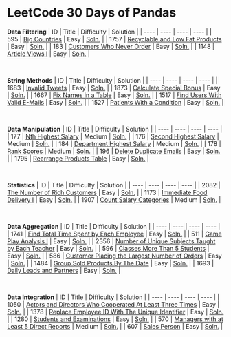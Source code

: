 # LeetCode 30 Days of Pandas

**Data Filtering**
| ID | Title | Difficulty | Solution | 
| ---- | ---- | ---- | ---- |
| 595 | [Big Countries](https://leetcode.com/problems/big-countries/?envType=study-plan-v2&envId=30-days-of-pandas&lang=pythondata) | Easy | [Soln.](https://github.com/Gilgamel/leetcode-practices/blob/main/Pandas/Data%20Filtering/595_big_countries.py) |
| 1757 | [Recyclable and Low Fat Products](https://leetcode.com/problems/recyclable-and-low-fat-products/?envType=study-plan-v2&envId=30-days-of-pandas&lang=pythondata) | Easy | [Soln.]() |
| 183 | [Customers Who Never Order](https://leetcode.com/problems/customers-who-never-order/?envType=study-plan-v2&envId=30-days-of-pandas&lang=pythondata) | Easy | [Soln.]() |
| 1148 | [Article Views I](https://leetcode.com/problems/article-views-i/?envType=study-plan-v2&envId=30-days-of-pandas&lang=pythondata) | Easy | [Soln.]() |

</br>

**String Methods**
| ID | Title | Difficulty | Solution | 
| ---- | ---- | ---- | ---- |
| 1683 | [Invalid Tweets](https://leetcode.com/problems/invalid-tweets/?envType=study-plan-v2&envId=30-days-of-pandas&lang=pythondata) | Easy | [Soln.]() |
| 1873 | [Calculate Special Bonus](https://leetcode.com/problems/calculate-special-bonus/?envType=study-plan-v2&envId=30-days-of-pandas&lang=pythondata) | Easy | [Soln.]() |
| 1667 | [Fix Names in a Table](https://leetcode.com/problems/fix-names-in-a-table/?envType=study-plan-v2&envId=30-days-of-pandas&lang=pythondata) | Easy | [Soln.]() |
| 1517 | [Find Users With Valid E-Mails](https://leetcode.com/problems/find-users-with-valid-e-mails/?envType=study-plan-v2&envId=30-days-of-pandas&lang=pythondata) | Easy | [Soln.]() |
| 1527 | [Patients With a Condition](https://leetcode.com/problems/patients-with-a-condition/?envType=study-plan-v2&envId=30-days-of-pandas&lang=pythondata) | Easy | [Soln.]() |

</br>

**Data Manipulation**
| ID | Title | Difficulty | Solution | 
| ---- | ---- | ---- | ---- |
| 177 | [Nth Highest Salary](https://leetcode.com/problems/nth-highest-salary/?envType=study-plan-v2&envId=30-days-of-pandas&lang=pythondata) | Medium | [Soln.]() |
| 176 | [Second Highest Salary](https://leetcode.com/problems/second-highest-salary/?envType=study-plan-v2&envId=30-days-of-pandas&lang=pythondata) | Medium | [Soln.]() |
| 184 | [Department Highest Salary](https://leetcode.com/problems/department-highest-salary/?envType=study-plan-v2&envId=30-days-of-pandas&lang=pythondata) | Medium | [Soln.]() |
| 178 | [Rank Scores](https://leetcode.com/problems/rank-scores/?envType=study-plan-v2&envId=30-days-of-pandas&lang=pythondata) | Medium | [Soln.]() |
| 196 | [Delete Duplicate Emails](https://leetcode.com/problems/delete-duplicate-emails/?envType=study-plan-v2&envId=30-days-of-pandas&lang=pythondata) | Easy | [Soln.]() |
| 1795 | [Rearrange Products Table](https://leetcode.com/problems/rearrange-products-table/?envType=study-plan-v2&envId=30-days-of-pandas&lang=pythondata) | Easy | [Soln.]() |

</br>

**Statistics**
| ID | Title | Difficulty | Solution | 
| ---- | ---- | ---- | ---- |
| 2082 | [The Number of Rich Customers](https://leetcode.com/problems/the-number-of-rich-customers/?envType=study-plan-v2&envId=30-days-of-pandas&lang=pythondata) | Easy | [Soln.]() |
| 1173 | [Immediate Food Delivery I](https://leetcode.com/problems/immediate-food-delivery-i/?envType=study-plan-v2&envId=30-days-of-pandas&lang=pythondata) | Easy | [Soln.]() |
| 1907 | [Count Salary Categories](https://leetcode.com/problems/count-salary-categories/?envType=study-plan-v2&envId=30-days-of-pandas&lang=pythondata) | Medium | [Soln.]() |

</br>

**Data Aggregation**
| ID | Title | Difficulty | Solution | 
| ---- | ---- | ---- | ---- |
| 1741 | [Find Total Time Spent by Each Employee](https://leetcode.com/problems/find-total-time-spent-by-each-employee/?envType=study-plan-v2&envId=30-days-of-pandas&lang=pythondata) | Easy | [Soln.]() |
| 511 | [Game Play Analysis I](https://leetcode.com/problems/game-play-analysis-i/?envType=study-plan-v2&envId=30-days-of-pandas&lang=pythondata) | Easy | [Soln.]() |
| 2356 | [Number of Unique Subjects Taught by Each Teacher](https://leetcode.com/problems/number-of-unique-subjects-taught-by-each-teacher/?envType=study-plan-v2&envId=30-days-of-pandas&lang=pythondata) | Easy | [Soln.]() |
| 596 | [Classes More Than 5 Students](https://leetcode.com/problems/classes-more-than-5-students/?envType=study-plan-v2&envId=30-days-of-pandas&lang=pythondata) | Easy | [Soln.]() |
| 586 | [Customer Placing the Largest Number of Orders](https://leetcode.com/problems/customer-placing-the-largest-number-of-orders/?envType=study-plan-v2&envId=30-days-of-pandas&lang=pythondata) | Easy | [Soln.]() |
| 1484 | [Group Sold Products By The Date](https://leetcode.com/problems/group-sold-products-by-the-date/?envType=study-plan-v2&envId=30-days-of-pandas&lang=pythondata) | Easy | [Soln.]() |
| 1693 | [Daily Leads and Partners](https://leetcode.com/problems/daily-leads-and-partners/?envType=study-plan-v2&envId=30-days-of-pandas&lang=pythondata) | Easy | [Soln.]() |

</br>

**Data Integration**
| ID | Title | Difficulty | Solution | 
| ---- | ---- | ---- | ---- |
| 1050 | [Actors and Directors Who Cooperated At Least Three Times](https://leetcode.com/problems/actors-and-directors-who-cooperated-at-least-three-times/?envType=study-plan-v2&envId=30-days-of-pandas&lang=pythondata) | Easy | [Soln.]() |
| 1378 | [Replace Employee ID With The Unique Identifier](https://leetcode.com/problems/replace-employee-id-with-the-unique-identifier/?envType=study-plan-v2&envId=30-days-of-pandas&lang=pythondata) | Easy | [Soln.]() |
| 1280 | [Students and Examinations](https://leetcode.com/problems/students-and-examinations/?envType=study-plan-v2&envId=30-days-of-pandas&lang=pythondata) | Easy | [Soln.]() |
| 570 | [Managers with at Least 5 Direct Reports](https://leetcode.com/problems/managers-with-at-least-5-direct-reports/?envType=study-plan-v2&envId=30-days-of-pandas&lang=pythondata) | Medium | [Soln.]() |
| 607 | [Sales Person](https://leetcode.com/problems/sales-person/?envType=study-plan-v2&envId=30-days-of-pandas&lang=pythondata) | Easy | [Soln.]() |

